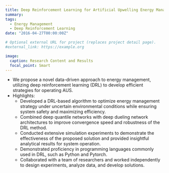 ```yaml
---
title: Deep Reinforcement Learning for Artificial Upwelling Energy Management
summary: 
tags:
  - Energy Management
  - Deep Reinforcement Learning
date: "2016-04-27T00:00:00Z"

# Optional external URL for project (replaces project detail page).
#external_link: https://example.org

image:
  caption: Research Content and Results
  focal_point: Smart
---
```


- We propose a novel data-driven approach to energy management, utilizing deep reinforcement learning (DRL) to develop efficient strategies for operating AUS. 
- Highlights:
  -  Developed a DRL-based algorithm to optimize energy management strategy under uncertain environmental conditions while ensuring system safety and maximizing efficiency.
  -  Combined deep quantile networks with deep dueling network architectures to improve convergence speed and robustness of the DRL method.
  -  Conducted extensive simulation experiments to demonstrate the effectiveness of the proposed solution and provided insightful analytical results for system operation.
  -  Demonstrated proficiency in programming languages commonly used in DRL, such as Python and Pytorch.
  -  Collaborated with a team of researchers and worked independently to design experiments, analyze data, and develop solutions.

